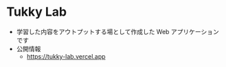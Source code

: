 # Tukky Lab

-   学習した内容をアウトプットする場として作成した Web アプリケーションです
-   公開情報
    -   https://tukky-lab.vercel.app

<br>
